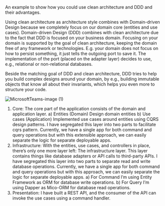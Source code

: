 An example to show how you could use clean architecture and DDD and their advantages.

Using clean architecture as architecture style combines with Domain-driven Design because we completely focus on our domain core (entities and use cases). Domain-driven Design (DDD) combines with clean architecture due to the fact that DDD is focused on your business domain. Focusing on your domain is supported by the goal of clean architecture, keeping the domain free of any framework or technologies. E.g. your domain does not focus on how to persist something, it just tells the outgoing port to save it. The implementation of the port (placed on the adapter layer) decides to use, e.g., relational or non-relational databases.

Beside the matching goal of DDD and clean architecture, DDD tries to help you build complex designs around your domain, by e.g., building immutable objects that know all about their invariants, which helps you even more to structure your code.

![MicrosoftTeams-image (1)](https://user-images.githubusercontent.com/46405345/215432343-2e68656c-5372-4bcf-a791-15a530fb2d32.png)



1. Core:
The core part of the application consists of the domain and application layer.
a) Entities (Domain)
Design domain entities
b) Use cases (Application)
Implemented use cases around entities using CQRS design patterns.
I have segregated this layer into two parts to facilitate cqrs pattern. Currently, we have a single app for both command and query operations but with this extensible approach, we can easily separate the logic for separate deployable apps.
2. Infrastructure:
With the entities, use cases, and controllers in place, there’s only one more layer left: The infrastructure layer. This layer contains things like database adapters or API calls to third-party APIs.
I have segregated this layer into two parts to separate read and write database operations. Currently, we have a single app for both command and query operations but with this approach, we can easily separate the logic for separate deployable apps.
a)	For Command 
I’m using Entity Framework as ORM for database write operations.
b)	For Query
I’m using Dapper as Mico-ORM for database read operations.
3. Presentation:
I have built a REST API, and the consumer of the API can invoke the use cases using a command handler.
